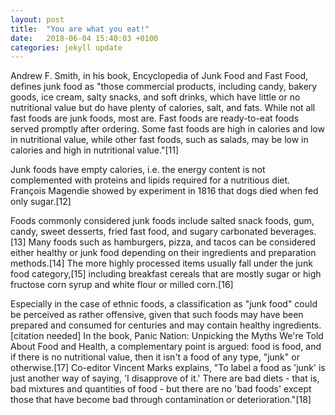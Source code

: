 ```yaml
---
layout: post
title:  "You are what you eat!"
date:   2018-06-04 15:40:03 +0100
categories: jekyll update
---
```


Andrew F. Smith, in his book, Encyclopedia of Junk Food and Fast Food, defines junk food as "those commercial products, including candy, bakery goods, ice cream, salty snacks, and soft drinks, which have little or no nutritional value but do have plenty of calories, salt, and fats. While not all fast foods are junk foods, most are. Fast foods are ready-to-eat foods served promptly after ordering. Some fast foods are high in calories and low in nutritional value, while other fast foods, such as salads, may be low in calories and high in nutritional value."[11]

Junk foods have empty calories, i.e. the energy content is not complemented with proteins and lipids required for a nutritious diet. François Magendie showed by experiment in 1816 that dogs died when fed only sugar.[12]

Foods commonly considered junk foods include salted snack foods, gum, candy, sweet desserts, fried fast food, and sugary carbonated beverages.[13] Many foods such as hamburgers, pizza, and tacos can be considered either healthy or junk food depending on their ingredients and preparation methods.[14] The more highly processed items usually fall under the junk food category,[15] including breakfast cereals that are mostly sugar or high fructose corn syrup and white flour or milled corn.[16]

Especially in the case of ethnic foods, a classification as "junk food" could be perceived as rather offensive, given that such foods may have been prepared and consumed for centuries and may contain healthy ingredients.[citation needed] In the book, Panic Nation: Unpicking the Myths We're Told About Food and Health, a complementary point is argued: food is food, and if there is no nutritional value, then it isn't a food of any type, "junk" or otherwise.[17] Co-editor Vincent Marks explains, "To label a food as 'junk' is just another way of saying, 'I disapprove of it.' There are bad diets - that is, bad mixtures and quantities of food - but there are no 'bad foods' except those that have become bad through contamination or deterioration."[18]

